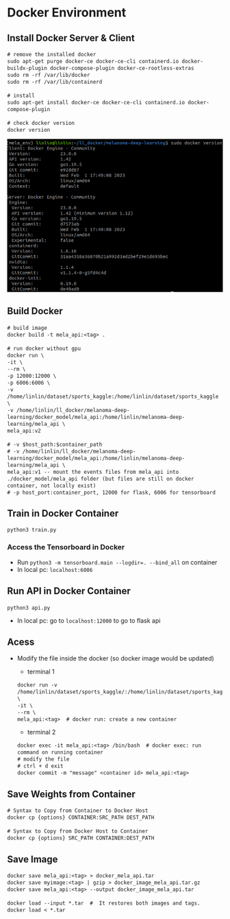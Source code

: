 # Docker Environment

## Install Docker Server & Client 
```
# remove the installed docker
sudo apt-get purge docker-ce docker-ce-cli containerd.io docker-buildx-plugin docker-compose-plugin docker-ce-rootless-extras
sudo rm -rf /var/lib/docker
sudo rm -rf /var/lib/containerd

# install
sudo apt-get install docker-ce docker-ce-cli containerd.io docker-compose-plugin

# check docker version
docker version
```
![](docker_version.jpg)

## Build Docker

```
# build image 
docker build -t mela_api:<tag> .

# run docker without gpu
docker run \
-it \
--rm \
-p 12000:12000 \
-p 6006:6006 \
-v /home/linlin/dataset/sports_kaggle:/home/linlin/dataset/sports_kaggle \
-v /home/linlin/ll_docker/melanoma-deep-learning/docker_model/mela_api:/home/linlin/melanoma-deep-learning/mela_api \
mela_api:v2 

# -v $host_path:$container_path
# -v /home/linlin/ll_docker/melanoma-deep-learning/docker_model/mela_api:/home/linlin/melanoma-deep-learning/mela_api \
mela_api:v1 -- mount the events files from mela_api into ./docker_model/mela_api folder (but files are still on docker container, not locally exist)
# -p host_port:container_port, 12000 for flask, 6006 for tensorboard
```

## Train in Docker Container
```
python3 train.py
```

### Access the Tensorboard in Docker  
- Run `python3 -m tensorboard.main --logdir=. --bind_all` on container
- In local pc: `localhost:6006`


## Run API in Docker Container
```
python3 api.py 
```
- In local pc: go to `localhost:12000` to go to flask api 


## Acess 

- Modify the file inside the docker (so docker image would be updated) 

    - terminal 1
    ```
    docker run -v /home/linlin/dataset/sports_kaggle/:/home/linlin/dataset/sports_kaggle/ \
    -it \
    --rm \
    mela_api:<tag>  # docker run: create a new container    
    ```

    - terminal 2 
    ```
    docker exec -it mela_api:<tag> /bin/bash  # docker exec: run command on running container
    # modify the file
    # ctrl + d exit
    docker commit -m "message" <container id> mela_api:<tag>
    ```

## Save Weights from Container
```
# Syntax to Copy from Container to Docker Host  
docker cp {options} CONTAINER:SRC_PATH DEST_PATH 

# Syntax to Copy from Docker Host to Container  
docker cp {options} SRC_PATH CONTAINER:DEST_PATH 
```

## Save Image
```
docker save mela_api:<tag> > docker_mela_api.tar
docker save myimage:<tag> | gzip > docker_image_mela_api.tar.gz
docker save mela_api:<tag> --output docker_image_mela_api.tar

docker load --input *.tar  #  It restores both images and tags.
docker load < *.tar
```